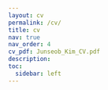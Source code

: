 ```yaml
---
layout: cv
permalink: /cv/
title: cv
nav: true
nav_order: 4
cv_pdf: Junseob_Kim_CV.pdf
description: 
toc:
  sidebar: left
---
```

